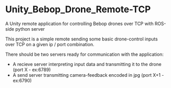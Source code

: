 # Unity_Bebop_Drone_Remote-TCP
A Unity remote application for controlling Bebop drones over TCP with ROS-side python server

This project is a simple remote sending some basic drone-control inputs over TCP on a given ip / port combination.

There should be two servers ready for communication with the application:

* A recieve server interpreting input data and transmitting it to the drone (port X - ex:6789)
* A send server transmitting camera-feedback encoded in jpg (port X+1 - ex:6790)
